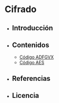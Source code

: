 # Cifrado

- ## Introducción
- ## Contenidos
   - [Código ADFGVX](modulo1/codigo1.md)
   - [Código AES](modulo2/codigo2.md)
   
- ## Referencias
- ## Licencia
